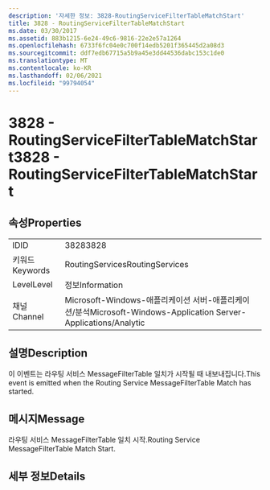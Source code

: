 ```yaml
---
description: '자세한 정보: 3828-RoutingServiceFilterTableMatchStart'
title: 3828 - RoutingServiceFilterTableMatchStart
ms.date: 03/30/2017
ms.assetid: 883b1215-6e24-49c6-9816-22e2e57a1264
ms.openlocfilehash: 6733f6fc04e0c700f14edb5201f365445d2a08d3
ms.sourcegitcommit: ddf7edb67715a5b9a45e3dd44536dabc153c1de0
ms.translationtype: MT
ms.contentlocale: ko-KR
ms.lasthandoff: 02/06/2021
ms.locfileid: "99794054"
---
```

# <a name="3828---routingservicefiltertablematchstart"></a><span data-ttu-id="69ade-103">3828 - RoutingServiceFilterTableMatchStart</span><span class="sxs-lookup"><span data-stu-id="69ade-103">3828 - RoutingServiceFilterTableMatchStart</span></span>

## <a name="properties"></a><span data-ttu-id="69ade-104">속성</span><span class="sxs-lookup"><span data-stu-id="69ade-104">Properties</span></span>  
  
|||  
|-|-|  
|<span data-ttu-id="69ade-105">ID</span><span class="sxs-lookup"><span data-stu-id="69ade-105">ID</span></span>|<span data-ttu-id="69ade-106">3828</span><span class="sxs-lookup"><span data-stu-id="69ade-106">3828</span></span>|  
|<span data-ttu-id="69ade-107">키워드</span><span class="sxs-lookup"><span data-stu-id="69ade-107">Keywords</span></span>|<span data-ttu-id="69ade-108">RoutingServices</span><span class="sxs-lookup"><span data-stu-id="69ade-108">RoutingServices</span></span>|  
|<span data-ttu-id="69ade-109">Level</span><span class="sxs-lookup"><span data-stu-id="69ade-109">Level</span></span>|<span data-ttu-id="69ade-110">정보</span><span class="sxs-lookup"><span data-stu-id="69ade-110">Information</span></span>|  
|<span data-ttu-id="69ade-111">채널</span><span class="sxs-lookup"><span data-stu-id="69ade-111">Channel</span></span>|<span data-ttu-id="69ade-112">Microsoft-Windows-애플리케이션 서버-애플리케이션/분석</span><span class="sxs-lookup"><span data-stu-id="69ade-112">Microsoft-Windows-Application Server-Applications/Analytic</span></span>|  
  
## <a name="description"></a><span data-ttu-id="69ade-113">설명</span><span class="sxs-lookup"><span data-stu-id="69ade-113">Description</span></span>  

 <span data-ttu-id="69ade-114">이 이벤트는 라우팅 서비스 MessageFilterTable 일치가 시작될 때 내보내집니다.</span><span class="sxs-lookup"><span data-stu-id="69ade-114">This event is emitted when the Routing Service MessageFilterTable Match has started.</span></span>  
  
## <a name="message"></a><span data-ttu-id="69ade-115">메시지</span><span class="sxs-lookup"><span data-stu-id="69ade-115">Message</span></span>  

 <span data-ttu-id="69ade-116">라우팅 서비스 MessageFilterTable 일치 시작.</span><span class="sxs-lookup"><span data-stu-id="69ade-116">Routing Service MessageFilterTable Match Start.</span></span>  
  
## <a name="details"></a><span data-ttu-id="69ade-117">세부 정보</span><span class="sxs-lookup"><span data-stu-id="69ade-117">Details</span></span>
